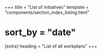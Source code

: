 +++
title = "List of initiatives"
template = "components/section_index_listing.html"
# sort_by = "date"

[extra]
heading = "List of all workplans"
+++